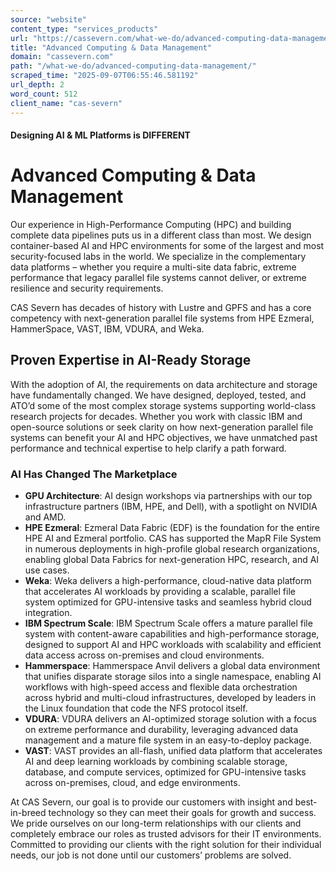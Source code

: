 ```yaml
---
source: "website"
content_type: "services_products"
url: "https://cassevern.com/what-we-do/advanced-computing-data-management/"
title: "Advanced Computing & Data Management"
domain: "cassevern.com"
path: "/what-we-do/advanced-computing-data-management/"
scraped_time: "2025-09-07T06:55:46.581192"
url_depth: 2
word_count: 512
client_name: "cas-severn"
---
```


#### Designing AI & ML Platforms is DIFFERENT

# Advanced Computing & Data Management

Our experience in High-Performance Computing (HPC) and building complete data pipelines puts us in a different class than most. We design container-based AI and HPC environments for some of the largest and most security-focused labs in the world. We specialize in the complementary data platforms – whether you require a multi-site data fabric, extreme performance that legacy parallel file systems cannot deliver, or extreme resilience and security requirements.

CAS Severn has decades of history with Lustre and GPFS and has a core competency with next-generation parallel file systems from HPE Ezmeral, HammerSpace, VAST, IBM, VDURA, and Weka.

## Proven Expertise in AI-Ready Storage

With the adoption of AI, the requirements on data architecture and storage have fundamentally changed. We have designed, deployed, tested, and ATO’d some of the most complex storage systems supporting world-class research projects for decades. Whether you work with classic IBM and open-source solutions or seek clarity on how next-generation parallel file systems can benefit your AI and HPC objectives, we have unmatched past performance and technical expertise to help clarify a path forward.

### AI Has Changed The Marketplace

*   **GPU Architecture**: AI design workshops via partnerships with our top infrastructure partners (IBM, HPE, and Dell), with a spotlight on NVIDIA and AMD.
*   **HPE Ezmeral**: Ezmeral Data Fabric (EDF) is the foundation for the entire HPE AI and Ezmeral portfolio. CAS has supported the MapR File System in numerous deployments in high-profile global research organizations, enabling global Data Fabrics for next-generation HPC, research, and AI use cases.
*   **Weka**: Weka delivers a high-performance, cloud-native data platform that accelerates AI workloads by providing a scalable, parallel file system optimized for GPU-intensive tasks and seamless hybrid cloud integration.
*   **IBM Spectrum Scale**: IBM Spectrum Scale offers a mature parallel file system with content-aware capabilities and high-performance storage, designed to support AI and HPC workloads with scalability and efficient data access across on-premises and cloud environments.
*   **Hammerspace**: Hammerspace Anvil delivers a global data environment that unifies disparate storage silos into a single namespace, enabling AI workflows with high-speed access and flexible data orchestration across hybrid and multi-cloud infrastructures, developed by leaders in the Linux foundation that code the NFS protocol itself.
*   **VDURA**: VDURA delivers an AI-optimized storage solution with a focus on extreme performance and durability, leveraging advanced data management and a mature file system in an easy-to-deploy package.
*   **VAST**: VAST provides an all-flash, unified data platform that accelerates AI and deep learning workloads by combining scalable storage, database, and compute services, optimized for GPU-intensive tasks across on-premises, cloud, and edge environments.

At CAS Severn, our goal is to provide our customers with insight and best-in-breed technology so they can meet their goals for growth and success. We pride ourselves on our long-term relationships with our clients and completely embrace our roles as trusted advisors for their IT environments. Committed to providing our clients with the right solution for their individual needs, our job is not done until our customers’ problems are solved.